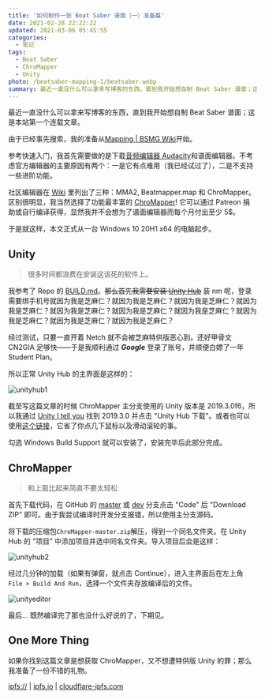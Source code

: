 ```yaml
---
title: '如何制作一张 Beat Saber 谱面（一）准备篇'
date: 2021-02-28 22:22:22
updated: 2021-03-06 05:45:55
categories:
  - 笔记
tags:
  - Beat Saber
  - ChroMapper
  - Unity
photo: /beatsaber-mapping-1/beatsaber.webp
summary: 最近一直没什么可以拿来写博客的东西，直到我开始想自制 Beat Saber 谱面；这是本站第一个连载文章。
---
```


最近一直没什么可以拿来写博客的东西，直到我开始想自制 Beat Saber 谱面；这是本站第一个连载文章。

由于已经事先搜索，我的准备从[Mapping | BSMG Wiki](https://bsmg.wiki/mapping/)开始。

参考快速入门，我首先需要做的是下载[音频编辑器 Audacity](https://www.audacityteam.org/)和谱面编辑器。不考虑官方编辑器的主要原因有两个：一是它有点难用（我已经试过了），二是不支持一些进阶功能。

社区编辑器在 [Wiki](https://bsmg.wiki/mapping/#community-editors) 里列出了三种：MMA2, Beatmapper.map 和 ChroMapper。区别很明显，我当然选择了功能最丰富的 [ChroMapper](https://github.com/Caeden117/ChroMapper)! 它可以通过 Patreon 捐助或自行编译获得，显然我并不会想为了谱面编辑器而每个月付出至少 5$。

于是就这样，本文正式从一台 Windows 10 20H1 x64 的电脑起步。

## Unity

> 很多时间都浪费在安装这该死的软件上。

我参考了 Repo 的 [BUILD.md](https://github.com/Caeden117/ChroMapper/blob/dev/BUILD.md)。~~那么首先我需要安装 [Unity Hub](https://unity3d.com/get-unity/download)~~ 装 nm 呢，登录需要绑手机号就因为我是芝麻仁？就因为我是芝麻仁？就因为我是芝麻仁？就因为我是芝麻仁？就因为我是芝麻仁？就因为我是芝麻仁？就因为我是芝麻仁？就因为我是芝麻仁？就因为我是芝麻仁？就因为我是芝麻仁？

经过测试，只要一直开着 Netch 就不会被芝麻特供版恶心到。还好甲骨文 CN2GIA 足够快——于是我顺利通过 **_Google_** 登录了账号，并顺便白嫖了一年 Student Plan。

所以正常 Unity Hub 的主界面是这样的：

![unityhub1](beatsaber-mapping-1/unityhub1.webp)

截至写这篇文章的时候 ChroMapper 主分支使用的 Unity 版本是 2019.3.0f6，所以我通过 [Unity I tell you](https://unityitellyou.github.io/DownloadInfos/2019.x.json/Unity%202019.x) 找到 2019.3.0 并点击 "Unity Hub 下载"。或者也可以使用[这个链接](unityhub://2019.3.0f6/27ab2135bccf)，它省了你点几下鼠标以及滑动滚轮的事。

勾选 Windows Build Support 就可以安装了，安装完毕后此部分完成。

## ChroMapper

> 和上面比起来简直不要太轻松

首先下载代码，在 GitHub 的 [master](https://github.com/Caeden117/ChroMapper/tree/master) 或 [dev](https://github.com/Caeden117/ChroMapper/tree/dev) 分支点击 "Code" 后 "Download ZIP" 即可。由于我尝试编译时开发分支报错，所以使用主分支源码。

将下载的压缩包`ChroMapper-master.zip`解压，得到一个同名文件夹。在 Unity Hub 的 "项目" 中添加项目并选中同名文件夹。导入项目后会是这样：

![unityhub2](beatsaber-mapping-1/unityhub2.webp)

经过几分钟的加载（如果有弹窗，就点击 Continue），进入主界面后在左上角 `File > Build And Run`，选择一个文件夹存放编译后的文件。

![unityeditor](beatsaber-mapping-1/unityeditor.webp)

最后... 既然编译完了那也没什么好说的了，下期见。

## One More Thing

如果你找到这篇文章是想获取 ChroMapper，又不想遭特供版 Unity 的罪；那么我准备了一份不错的礼物。

[ipfs://](ipfs://QmZy86M8fB9izJPASdGdTeQdroeGwrjkaguQRkHUTg5VKF?filename=ChroMapper.7z) | [ipfs.io](https://ipfs.io/ipfs/QmZy86M8fB9izJPASdGdTeQdroeGwrjkaguQRkHUTg5VKF?filename=ChroMapper.7z) | [cloudflare-ipfs.com](https://cloudflare-ipfs.com/ipfs/QmZy86M8fB9izJPASdGdTeQdroeGwrjkaguQRkHUTg5VKF?filename=ChroMapper.7z)
